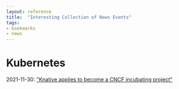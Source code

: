 ```yaml
---
layout: reference
title:  "Interesting Collection of News Events"
tags:
- bookmarks
- news
---
```


# Kubernetes

2021-11-30: ["Knative applies to become a CNCF incubating project"](https://opensource.googleblog.com/2021/11/Knative-applies-to-become-CNCF-incubating-project.html)
